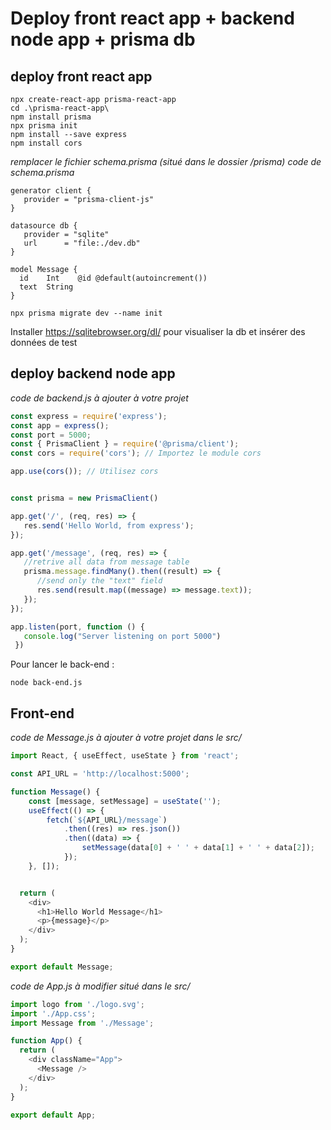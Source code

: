# Deploy front react app + backend node app + prisma db

## deploy front react app
```shell
npx create-react-app prisma-react-app
cd .\prisma-react-app\
npm install prisma
npx prisma init
npm install --save express
npm install cors
```
*remplacer le fichier schema.prisma (situé dans le dossier /prisma)*
*code de schema.prisma*
```
generator client {
   provider = "prisma-client-js"
}

datasource db {
   provider = "sqlite"
   url      = "file:./dev.db"
}

model Message {
  id    Int    @id @default(autoincrement())
  text  String
}
```

```shell
npx prisma migrate dev --name init
```

Installer https://sqlitebrowser.org/dl/ pour visualiser la db et insérer des données de test 

## deploy backend node app 
*code de backend.js à ajouter à votre projet*
```javascript
const express = require('express');
const app = express();
const port = 5000;
const { PrismaClient } = require('@prisma/client');
const cors = require('cors'); // Importez le module cors

app.use(cors()); // Utilisez cors


const prisma = new PrismaClient()

app.get('/', (req, res) => {
   res.send('Hello World, from express');
});

app.get('/message', (req, res) => {
   //retrive all data from message table
   prisma.message.findMany().then((result) => {
      //send only the "text" field
      res.send(result.map((message) => message.text));
   });
});

app.listen(port, function () {
   console.log("Server listening on port 5000")
 })
```
Pour lancer le back-end :
```shell
node back-end.js
```

## Front-end
*code de Message.js à ajouter à votre projet dans le src/*
```javascript
import React, { useEffect, useState } from 'react';

const API_URL = 'http://localhost:5000';

function Message() {
    const [message, setMessage] = useState('');
    useEffect(() => {
        fetch(`${API_URL}/message`)
            .then((res) => res.json())
            .then((data) => {
                setMessage(data[0] + ' ' + data[1] + ' ' + data[2]);
            });
    }, []);


  return (
    <div>
      <h1>Hello World Message</h1>
      <p>{message}</p>
    </div>
  );
}

export default Message;
```

*code de App.js à modifier situé dans le src/*
```javascript
import logo from './logo.svg';
import './App.css';
import Message from './Message';

function App() {
  return (
    <div className="App">
      <Message />
    </div>
  );
}

export default App;
```

